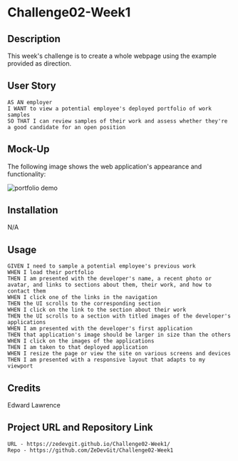 # Challenge02-Week1

## Description

This week's challenge is to create a whole webpage using the example provided as direction.

## User Story

```
AS AN employer
I WANT to view a potential employee's deployed portfolio of work samples
SO THAT I can review samples of their work and assess whether they're a good candidate for an open position
```

## Mock-Up

The following image shows the web application's appearance and functionality:

![portfolio demo](./assets/images/02-advanced-css-homework-demo.gif)

## Installation

N/A

## Usage

```
GIVEN I need to sample a potential employee's previous work
WHEN I load their portfolio
THEN I am presented with the developer's name, a recent photo or avatar, and links to sections about them, their work, and how to contact them
WHEN I click one of the links in the navigation
THEN the UI scrolls to the corresponding section
WHEN I click on the link to the section about their work
THEN the UI scrolls to a section with titled images of the developer's applications
WHEN I am presented with the developer's first application
THEN that application's image should be larger in size than the others
WHEN I click on the images of the applications
THEN I am taken to that deployed application
WHEN I resize the page or view the site on various screens and devices
THEN I am presented with a responsive layout that adapts to my viewport
```

## Credits

Edward Lawrence

## Project URL and Repository Link

```
URL - https://zedevgit.github.io/Challenge02-Week1/
Repo - https://github.com/ZeDevGit/Challenge02-Week1
```